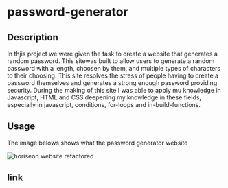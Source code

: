 # password-generator

## Description

In thjis project we were given the task to create a website that generates a random password. This sitewas built to allow users to generate a random password with a length, choosen by them, and multiple types of characters to their choosing. This site resolves the stress of people having to create a password themselves and generates a strong enough password providing security. During the making of this site I was able to apply mu knowledge in Javascript, HTML and CSS deepening my knowledge in these fields, especially in javascript, conditions, for-loops and in-build-functions. 

## Usage

The image belows shows what the password generator website

![horiseon website refactored](images-copy/horiseon-mockup.png)

## link


